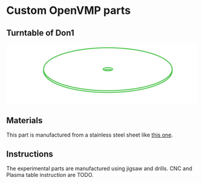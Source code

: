 # Custom OpenVMP parts
## Turntable of Don1

[<img alt='Turntable of Don1' src='https://github.com/openvmp/openvmp-models/blob/main/generated_files/parts/custom/don1_turntable.png'/>](https://github.com/openvmp/openvmp-models/blob/main/generated_files/parts/custom/don1_turntable.stl)

## Materials
This part is manufactured from a stainless steel sheet like [this one](https://www.lowes.com/pd/Hillman-12-in-x-24-in-Steel-Solid/3054563).

## Instructions

The experimental parts are manufactured using jigsaw and drills.
CNC and Plasma table instruction are TODO.
